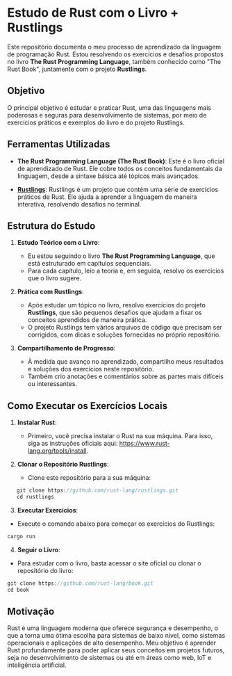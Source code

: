 
# Estudo de Rust com o Livro + Rustlings

Este repositório documenta o meu processo de aprendizado da linguagem de programação Rust. Estou resolvendo os exercícios e desafios propostos no livro **The Rust Programming Language**, também conhecido como "The Rust Book", juntamente com o projeto **Rustlings**.

## Objetivo

O principal objetivo é estudar e praticar Rust, uma das linguagens mais poderosas e seguras para desenvolvimento de sistemas, por meio de exercícios práticos e exemplos do livro e do projeto Rustlings.

## Ferramentas Utilizadas

-   **The Rust Programming Language (The Rust Book)**: Este é o livro oficial de aprendizado de Rust. Ele cobre todos os conceitos fundamentais da linguagem, desde a sintaxe básica até tópicos mais avançados.

-   **[Rustlings](https://github.com/rust-lang/rustlings)**: Rustlings é um projeto que contém uma série de exercícios práticos de Rust. Ele ajuda a aprender a linguagem de maneira interativa, resolvendo desafios no terminal.


## Estrutura do Estudo

1.  **Estudo Teórico com o Livro**:

    -   Eu estou seguindo o livro **The Rust Programming Language**, que está estruturado em capítulos sequenciais.
    -   Para cada capítulo, leio a teoria e, em seguida, resolvo os exercícios que o livro sugere.
2.  **Prática com Rustlings**:

    -   Após estudar um tópico no livro, resolvo exercícios do projeto **Rustlings**, que são pequenos desafios que ajudam a fixar os conceitos aprendidos de maneira prática.
    -   O projeto Rustlings tem vários arquivos de código que precisam ser corrigidos, com dicas e soluções fornecidas no próprio repositório.
3.  **Compartilhamento de Progresso**:

    -   À medida que avanço no aprendizado, compartilho meus resultados e soluções dos exercícios neste repositório.
    -   Também crio anotações e comentários sobre as partes mais difíceis ou interessantes.

## Como Executar os Exercícios Locais

1.  **Instalar Rust**:

    -   Primeiro, você precisa instalar o Rust na sua máquina. Para isso, siga as instruções oficiais aqui: https://www.rust-lang.org/tools/install.
2.  **Clonar o Repositório Rustlings**:

    -   Clone este repositório para a sua máquina:
 ```rust
    git clone https://github.com/rust-lang/rustlings.git
	cd rustlings
```

3. **Executar Exercícios**:

-   Execute o comando abaixo para começar os exercícios do Rustlings:
```rust
cargo run
```
4. **Seguir o Livro**:

-   Para estudar com o livro, basta acessar o site oficial ou clonar o repositório do livro:
```rust
git clone https://github.com/rust-lang/book.git
cd book
```
## Motivação

Rust é uma linguagem moderna que oferece segurança e desempenho, o que a torna uma ótima escolha para sistemas de baixo nível, como sistemas operacionais e aplicações de alto desempenho. Meu objetivo é aprender Rust profundamente para poder aplicar seus conceitos em projetos futuros, seja no desenvolvimento de sistemas ou até em áreas como web, IoT e inteligência artificial.
